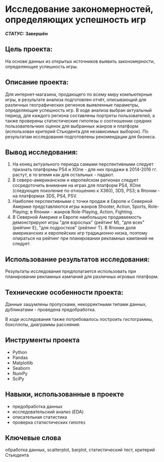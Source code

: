 # Исследование закономерностей, определяющих успешность игр


***СТАТУС:*** **Завершён**


## Цель проекта:

На основе данных из открытых источников выявить закономерности, определяющие успешность игры.

## Описание проекта:

Для интернет-магазина, продающего по всему миру компьютерные игры, в результате анализа подготовлен отчёт, описывающий для различных географических регионов выявленные параметры, определяющие успешность игр. В ходе анализа выбран актуальный период, для каждого региона составлены портреты пользователей, а также проверены статистические гипотезы о соотношении средних пользовательчких оценок для выбранных жанров и платформ (использован критерий Стьюдента для независимых выборок). По результатам исследования подготовлены рекомендации для бизнеса.


## Вывод исследования:

1. На конец актуального периода самыми перспективными следует признать платформы PS4 и XOne - для них продажи в 2014-2016 гг. растут, в то впемя как для остальных - падают.
2. В северо-американском и европейском регионах следует сосредоточить внимание на играх для платформ PS4, XOne (следующее поколение по отношению к X360), 3DS, PS3; в Японии - на платформах 3DS, PS4, PSV.
3. Наиболее перспективными с точки продаж в Европе и Северной Америке представляются игры жанров Shooter, Action, Sports, Role-Playing; в Японии - жанров Role-Playing, Action, Fighting.
4. В Cеверной Америке и Европе наибольшую продаваемость демонстрируют игры "для взрослых" (рейтинг M), "для всех" (рейтинг E), "для подростков" (рейтинг T). В Японии доля американских и европейских игр традиционно низка, поэтому опираться на рейтинг при планировании рекламных кампаний не следует.


## Использование результатов исследования:

Результаты исследования предполагается использовать при планировании рекламных кампаний для различных игровых платформ.


## Технические особенности проекта:

Данные зашумлены пропусками, некорректными типами данных, дубликатами - проведена предобработка.

В ходе исследования также потребовалось построить гистограммы, боксплоты, диаграммы рассеяния.


## Инструменты проекта

- Python
- Pandas
- Matplotlib
- Seaborn
- NumPy
- SciPy


## Навыки, использованные в проекте

- предобработка данных
- исследовательский анализ (EDA)
- описательная статистика
- проверка статистических гипотез


## Ключевые слова

обработка данных, scatterplot, barplot, статистический тест, критерий Стьюдента